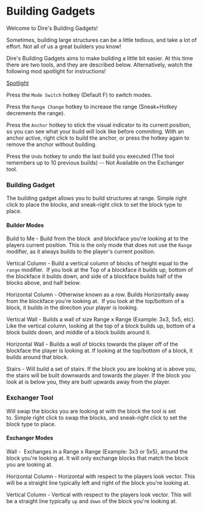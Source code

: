 # Building Gadgets
Welcome to Dire's Building Gadgets!

Sometimes, building large structures can be a little tedious, and take a lot of effort. Not all of us a great builders you know!

Dire's Building Gadgets aims to make building a little bit easier. At this time there are two tools, and they are described below. Alternatively, watch the following mod spotlight for instructions!

[Spotlight](https://youtu.be/D4Ib4h7aTSk)

Press the `Mode Switch` hotkey (Default F) to switch modes.

Press the `Range Change` hotkey to increase the range (Sneak+Hotkey decrements the range). 

Press the `Anchor` hotkey to stick the visual indicator to its current position, so you can see what your build will look like before commiting. With an anchor active, right click to build the anchor, or press the hotkey again to remove the anchor without building.

Press the `Undo` hotkey to undo the last build you executed (The tool remembers up to 10 previous builds) -- Not Available on the Exchanger tool. 

### Building Gadget

The building gadget allows you to build structures at range. Simple right click to place the blocks, and sneak-right click to set the block type to place. 

#### Builder Modes

Build to Me - Build from the block  and blockface you're looking at to the players current position. This is the only mode that does not use the `Range` modifier, as it always builds to the player's current position. 

Vertical Column - Build a vertical column of blocks of height equal to the `range` modifier.  If you look at the Top of a blockface it builds up, bottom of the blockface it builds down, and side of a blockface builds half of the blocks above, and half below. 

Horizontal Column - Otherwise known as a row. Builds Horizontally away from the blockface you're looking at.  If you look at the top/bottom of a block, it builds in the direction your player is looking. 

Vertical Wall - Builds a wall of size Range x Range (Example: 3x3, 5x5, etc). Like the vertical column, looking at the top of a block builds up, bottom of a block builds down, and middle of a block builds around it. 

Horizontal Wall - Builds a wall of blocks towards the player off of the blockface the player is looking at. If looking at the top/bottom of a block, it builds around that block. 

Stairs - Will build a set of stairs. If the block you are looking at is above you, the stairs will be built downwards and towards the player. If the block you look at is below you, they are built upwards away from the player. 

### Exchanger Tool

Will swap the blocks you are looking at with the block the tool is set to. Simple right click to swap the blocks, and sneak-right click to set the block type to place. 

#### Exchanger Modes

Wall -  Exchanges in a Range x Range (Example: 3x3 or 5x5), around the block you're looking at. It will only exchange blocks that match the block you are looking at. 

Horizontal Column - Horizontal with respect to the players look vector. This will be a straight line typically left and right of the block you're looking at. 

Vertical Column - Vertical with respect to the players look vector. This will be a straight line typically `up` and `down` of the block you're looking at.
